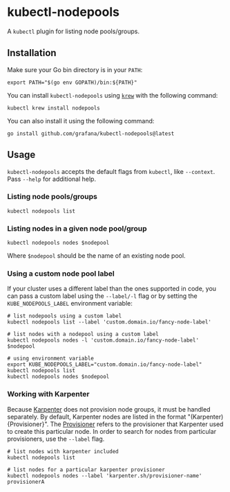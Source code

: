 # kubectl-nodepools
A `kubectl` plugin for listing node pools/groups.

## Installation
Make sure your Go bin directory is in your `PATH`:

```shell
export PATH="$(go env GOPATH)/bin:${PATH}"
```

You can install `kubectl-nodepools` using [`krew`](https://krew.sigs.k8s.io/) with the following command:

```shell
kubectl krew install nodepools
```

You can also install it using the following command:

```
go install github.com/grafana/kubectl-nodepools@latest
```

## Usage
`kubectl-nodepools` accepts the default flags from `kubectl`, like `--context`.
Pass `--help` for additional help.

### Listing node pools/groups
```shell
kubectl nodepools list
```

### Listing nodes in a given node pool/group
```shell
kubectl nodepools nodes $nodepool
```

Where `$nodepool` should be the name of an existing node pool.

### Using a custom node pool label
If your cluster uses a different label than the ones supported in code, you can pass a custom label using the `--label/-l` flag or by setting the `KUBE_NODEPOOLS_LABEL` environment variable:

```shell
# list nodepools using a custom label
kubectl nodepools list --label 'custom.domain.io/fancy-node-label'

# list nodes with a nodepool using a custom label
kubectl nodepools nodes -l 'custom.domain.io/fancy-node-label' $nodepool

# using environment variable
export KUBE_NODEPOOLS_LABEL="custom.domain.io/fancy-node-label"
kubectl nodepools list
kubectl nodepools nodes $nodepool
```

### Working with Karpenter
Because [Karpenter](https://karpenter.sh/) does not provision node groups, it must be handled separately.
By default, Karpenter nodes are listed in the format "(Karpenter) {Provisioner}".
The [Provisioner](https://karpenter.sh/v0.27.1/concepts/provisioners/) refers to the provisioner that Karpenter used to create this particular node.
In order to search for nodes from particular provisioners, use the `--label` flag.

```shell
# list nodes with karpenter included
kubectl nodepools list

# list nodes for a particular karpenter provisioner
kubectl nodepools nodes --label 'karpenter.sh/provisioner-name' provisionerA
```
